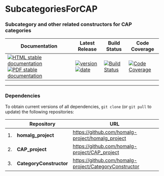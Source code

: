 <!-- BEGIN HEADER -->
# SubcategoriesForCAP

### Subcategory and other related constructors for CAP categories

| Documentation | Latest Release | Build Status | Code Coverage |
| ------------- | -------------- | ------------ | ------------- |
| [![HTML stable documentation][html-img]][html-url] [![PDF stable documentation][pdf-img]][pdf-url] | [![version][version-img]][version-url] [![date][date-img]][date-url] | [![Build Status][tests-img]][tests-url] | [![Code Coverage][codecov-img]][codecov-url] |

<!-- END HEADER -->

<!-- BEGIN FOOTER -->
---

### Dependencies

To obtain current versions of all dependencies, `git clone` (or `git pull` to update) the following repositories:

|    | Repository | URL |
|--- | ---------- | --- |
| 1. | **homalg_project** | https://github.com/homalg-project/homalg_project |
| 2. | **CAP_project** | https://github.com/homalg-project/CAP_project |
| 3. | **CategoryConstructor** | https://github.com/homalg-project/CategoryConstructor |

[html-img]: https://img.shields.io/badge/HTML-stable-blue.svg
[html-url]: https://homalg-project.github.io/SubcategoriesForCAP/doc/chap0_mj.html

[pdf-img]: https://img.shields.io/badge/PDF-stable-blue.svg
[pdf-url]: https://homalg-project.github.io/SubcategoriesForCAP/download_pdf.html

[version-img]: https://img.shields.io/endpoint?url=https://homalg-project.github.io/SubcategoriesForCAP/badge_version.json
[version-url]: https://homalg-project.github.io/SubcategoriesForCAP/view_release.html

[date-img]: https://img.shields.io/endpoint?url=https://homalg-project.github.io/SubcategoriesForCAP/badge_date.json
[date-url]: https://homalg-project.github.io/SubcategoriesForCAP/view_release.html

[tests-img]: https://github.com/homalg-project/SubcategoriesForCAP/workflows/Tests/badge.svg?branch=master
[tests-url]: https://github.com/homalg-project/SubcategoriesForCAP/actions?query=workflow%3ATests+branch%3Amaster

[codecov-img]: https://codecov.io/gh/homalg-project/SubcategoriesForCAP/branch/master/graph/badge.svg
[codecov-url]: https://codecov.io/gh/homalg-project/SubcategoriesForCAP
<!-- END FOOTER -->
